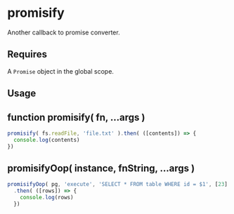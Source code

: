 # promisify
Another callback to promise converter.


## Requires

A `Promise` object in the global scope.


## Usage

## function promisify( fn, ...args )

 ```javascript
 promisify( fs.readFile, 'file.txt' ).then( ([contents]) => {
   console.log(contents)
 })
 ```

## promisifyOop( instance, fnString, ...args )

```javascript
promisifyOop( pg, 'execute', 'SELECT * FROM table WHERE id = $1', [23] )
  .then( ([rows]) => {
    console.log(rows)
  })
```
